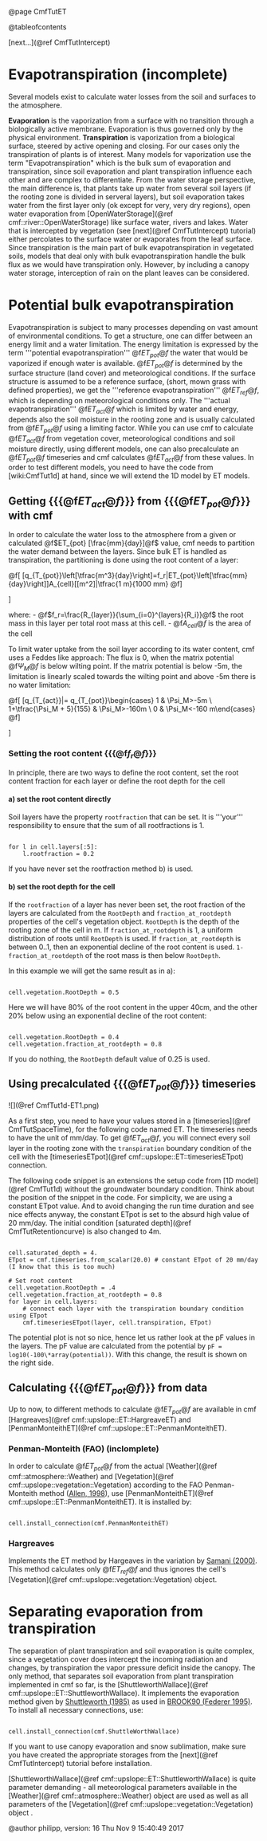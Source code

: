 @page CmfTutET

@tableofcontents

 
[next...](@ref CmfTutIntercept)

# Evapotranspiration (incomplete)

Several models exist to calculate water losses from the soil and
surfaces to the atmosphere.

**Evaporation** is the vaporization from a surface with no transition
through a biologically active membrane. Evaporation is thus governed
only by the physical environment. **Transpiration** is vaporization from
a biological surface, steered by active opening and closing. For our
cases only the transpiration of plants is of interest. Many models for
vaporization use the term "Evapotranspiration" which is the bulk sum of
evaporation and transpiration, since soil evaporation and plant
transpiration influence each other and are complex to differentiate.
From the water storage perspective, the main difference is, that plants
take up water from several soil layers (if the rooting zone is divided
in serveral layers), but soil evaporation takes water from the first
layer only (ok except for very, very dry regions), open water
evaporation from [OpenWaterStorage](@ref cmf::river::OpenWaterStorage)
like surface water, rivers and lakes. Water that is intercepted by
vegetation (see [next](@ref CmfTutIntercept) tutorial) either percolates
to the surface water or evaporates from the leaf surface. Since
transpiration is the main part of bulk evapotranspiration in vegetated
soils, models that deal only with bulk evapotranspiration handle the
bulk flux as we would have transpiration only. However, by including a
canopy water storage, interception of rain on the plant leaves can be
considered.

# Potential bulk evapotranspiration

Evapotranspiration is subject to many processes depending on vast amount
of environmental conditions. To get a structure, one can differ between
an energy limit and a water limitation. The energy limitation is
expressed by the term '''potential evapotranspiration'''
@f$ET_{pot}@f$ the water that would be vaporized if enough water is
available. @f$ET_{pot}@f$ is determined by the surface structure (land
cover) and meteorological conditions. If the surface structure is
assumed to be a reference surface, (short, mown grass with defined
properties), we get the '''reference evapotranspiration'''
@f$ET_{ref}@f$, which is depending on meteorological conditions only.
The '''actual evapotranspiration''' @f$ET_{act}@f$ which is limited by
water and energy, depends also the soil moisture in the rooting zone and
is usually calculated from @f$ET_{pot}@f$ using a limiting factor.
While you can use cmf to calculate @f$ET_{act}@f$ from vegetation
cover, meteorological conditions and soil moisture directly, using
different models, one can also precalculate an @f$ET_{pot}@f$
timeseries and cmf calculates @f$ET_{act}@f$ from these values. In
order to test different models, you need to have the code from
\[wiki:CmfTut1d\] at hand, since we will extend the 1D model by ET
models.

## Getting {{{@f$ET_{act}@f$}}} from {{{@f$ET_{pot}@f$}}} with cmf

In order to calculate the water loss to the atmosphere from a given or
calculated @f$ET_{pot} [\frac{mm}{day}]@f$ value, cmf needs to
partition the water demand between the layers. Since bulk ET is handled
as transpiration, the partitioning is done using the root content of a
layer:


@f[
[q_{T_{pot}}\left[\tfrac{m^3}{day}\right]=f_r|ET_{pot}\left[\tfrac{mm}{day}\right]]A_{cell}[[m^2]|\tfrac{1 m}{1000 mm}
@f]

\]

where: - @f$f_r=\frac{R_{layer}}{\sum_{i=0}^{layers}{R_i}}@f$ the root
mass in this layer per total root mass at this cell. - @f$A_{cell}@f$
is the area of the cell

To limit water uptake from the soil layer according to its water
content, cmf uses a Feddes like approach: The flux is 0, when the matrix
potential @f$\Psi_M@f$ is below wilting point. If the matrix potential
is below -5m, the limitation is linearly scaled towards the wilting
point and above -5m there is no water limitation:


@f[
[q_{T_{act}}|= q_{T_{pot}}\begin{cases} 1 & \Psi_M>-5m \\ 1+\tfrac{\Psi_M + 5}{155} & \Psi_M>-160m \\ 0 & \Psi_M<-160 m\end{cases}
@f]

\]

### Setting the root content {{{@f$f_r@f$}}}

In principle, there are two ways to define the root content, set the
root content fraction for each layer or define the root depth for the
cell

#### a) set the root content directly

Soil layers have the property `rootfraction` that can be set. It is
'''your''' responsibility to ensure that the sum of all rootfractions is
1.

~~~~~~~~~~~~~{.py}

for l in cell.layers[:5]:
    l.rootfraction = 0.2
~~~~~~~~~~~~~

If you have never set the rootfraction method b) is used.

#### b) set the root depth for the cell

If the `rootfraction` of a layer has never been set, the root fraction
of the layers are calculated from the `RootDepth` and
`fraction_at_rootdepth` properties of the cell's vegetation object.
`RootDepth` is the depth of the rooting zone of the cell in m. If
`fraction_at_rootdepth` is 1, a uniform distribution of roots until
`RootDepth` is used. If `fraction_at_rootdepth` is between 0..1,
then an exponential decline of the root content is used.
`1-fraction_at_rootdepth` of the root mass is then below
`RootDepth`.

In this example we will get the same result as in a):

~~~~~~~~~~~~~{.py}

cell.vegetation.RootDepth = 0.5
~~~~~~~~~~~~~

Here we will have 80% of the root content in the upper 40cm, and the
other 20% below using an exponential decline of the root content:

~~~~~~~~~~~~~{.py}

cell.vegetation.RootDepth = 0.4
cell.vegetation.fraction_at_rootdepth = 0.8
~~~~~~~~~~~~~

If you do nothing, the `RootDepth` default value of 0.25 is used.

## Using precalculated {{{@f$ET_{pot}@f$}}} timeseries

![](@ref CmfTut1d-ET1.png)

As a first step, you need to have your values stored in a
[timeseries](@ref CmfTutSpaceTime), for the following code named ET. The
timeseries needs to have the unit of mm/day. To get @f$ET_{act}@f$,
you will connect every soil layer in the rooting zone with the
`transpiration` boundary condition of the cell with the
[timeseriesETpot](@ref cmf::upslope::ET::timeseriesETpot) connection.

The following code snippet is an extensions the setup code from
[1D model](@ref CmfTut1d) without the groundwater boundary condition. Think
about the position of the snippet in the code. For simplicity, we are
using a constant ETpot value. And to avoid changing the run time
duration and see nice effects anyway, the constant ETpot is set to the
absurd high value of 20 mm/day. The initial condition
[saturated depth](@ref CmfTutRetentioncurve) is also changed to 4m.

~~~~~~~~~~~~~{.py}

cell.saturated_depth = 4.
ETpot = cmf.timeseries.from_scalar(20.0) # constant ETpot of 20 mm/day (I know that this is too much)

# Set root content
cell.vegetation.RootDepth = .4
cell.vegetation.fraction_at_rootdepth = 0.8
for layer in cell.layers:
    # connect each layer with the transpiration boundary condition using ETpot
    cmf.timeseriesETpot(layer, cell.transpiration, ETpot)
~~~~~~~~~~~~~

The potential plot is not so nice, hence let us rather look at the pF
values in the layers. The pF value are calculated from the potential by
`pF = log10(-100\*array(potential))`. With this change, the result is
shown on the right side.

## Calculating {{{@f$ET_{pot}@f$}}} from data

Up to now, to different methods to calculate @f$ET_{pot}@f$ are
available in cmf [Hargreaves](@ref cmf::upslope::ET::HargreaveET) and
[PenmanMonteithET](@ref cmf::upslope::ET::PenmanMonteithET).

### Penman-Monteith (FAO) (inclomplete)

In order to calculate @f$ET_{pot}@f$ from the actual
[Weather](@ref cmf::atmosphere::Weather) and
[Vegetation](@ref cmf::upslope::vegetation::Vegetation)
according to the FAO Penman-Monteith method
([Allen, 1998](http://www.fao.org/docrep/x0490e/x0490e00.htm#Contents)),
use [PenmanMonteithET](@ref cmf::upslope::ET::PenmanMonteithET). It is
installed by:

~~~~~~~~~~~~~{.py}

cell.install_connection(cmf.PenmanMonteithET)
~~~~~~~~~~~~~

### Hargreaves

Implements the ET method by Hargeaves in the variation by [Samani
(2000)](http://www.zohrabsamani.com/research_material/files/Hargreaves-samani.pdf).
This method calculates only @f$ET_{ref}@f$ and thus ignores the cell's
[Vegetation](@ref cmf::upslope::vegetation::Vegetation) object.

# Separating evaporation from transpiration

The separation of plant transpiration and soil evaporation is quite
complex, since a vegetation cover does intercept the incoming radiation
and changes, by transpiration the vapor pressure deficit inside the
canopy. The only method, that separates soil evaporation from plant
transpiration implemented in cmf so far, is the
[ShuttleworthWallace](@ref cmf::upslope::ET::ShuttleworthWallace). It
implements the evaporation method given by [Shuttleworth
(1985)](http://tlaxiaco.sdsu.edu/shuttleworthwallace.pdf) as used in
[BROOK90 (Federer 1995)](http://www.ecoshift.net/brook/brook90.htm). To
install all necessary connections, use:

~~~~~~~~~~~~~{.py}

cell.install_connection(cmf.ShuttleWorthWallace)
~~~~~~~~~~~~~

If you want to use canopy evaporation and snow sublimation, make sure
you have created the appropriate storages from the
[next](@ref CmfTutIntercept) tutorial before installation.

[ShuttleworthWallace](@ref cmf::upslope::ET::ShuttleworthWallace) is
quite parameter demanding - all meteorological parameters available in
the [Weather](@ref cmf::atmosphere::Weather) object are used as
well as all parameters of the
[Vegetation](@ref cmf::upslope::vegetation::Vegetation) object .

@author philipp, version: 16 Thu Nov 9 15:40:49 2017
